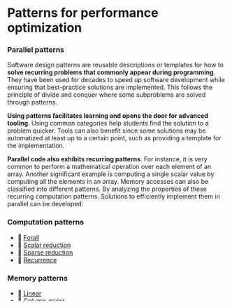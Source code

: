 # Patterns for performance optimization

### Parallel patterns

Software design patterns are reusable descriptions or templates for how to
**solve recurring problems that commonly appear during programming**. They have
been used for decades to speed up software development while ensuring that
best-practice solutions are implemented. This follows the principle of divide
and conquer where some subproblems are solved through patterns.

**Using patterns facilitates learning and opens the door for advanced tooling**.
Using common categories help students find the solution to a problem quicker.
Tools can also benefit since some solutions may be automatized at least up to a
certain point, such as providing a template for the implementation.

**Parallel code also exhibits recurring patterns**. For instance, it is very
common to perform a mathematical operation over each element of an array.
Another significant example is computing a single scalar value by computing all
the elements in an array. Memory accesses can also be classified into different
patterns. By analyzing the properties of these recurring computation patterns.
Solutions to efficiently implement them in parallel can be developed.

### Computation patterns

* 📄 [Forall](Patterns-for-performance-optimization/Forall.md)
* 📄 [Scalar reduction](Patterns-for-performance-optimization/Scalar-reduction.md)
* 📄 [Sparse reduction](Patterns-for-performance-optimization/Sparse-reduction.md)
* 📄 [Recurrence](Patterns-for-performance-optimization/Recurrence.md)

### Memory patterns

* 📄 [Linear](Patterns-for-performance-optimization/Linear.md)
* 📄 [Column-major](Patterns-for-performance-optimization/Column-major.md)
* 📄 [Row-major](Patterns-for-performance-optimization/Row-major.md)
